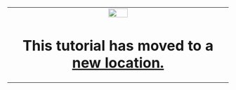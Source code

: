 <table>
 <tr width="100%">
    <td align="center"><img src="https://www.xilinx.com/content/dam/xilinx/imgs/press/media-kits/corporate/xilinx-logo.png" width="30%"/><h1>This tutorial has moved to a <a href="https://github.com/Xilinx/Vitis-Tutorials/tree/master/AI_Engine_Development/Design_Tutorials/01-aie_lenet_tutorial">new location.</a></h1>
    </td>
 </tr>
</table>
